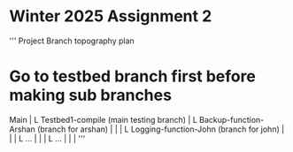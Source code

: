 # Winter 2025 Assignment 2
''' 
Project Branch topography plan
# Go to testbed branch first before making sub branches
Main
|
L Testbed1-compile (main testing branch)
|         L Backup-function-Arshan (branch for arshan)
|         |
|         L Logging-function-John  (branch for john)
|         |
|         L ...
|         |
|         L ...
|
|
|
'''

